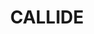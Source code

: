---
lastmod: '2025-04-06T06:05:21+00:00'
latitude: -24.393618
layout: suburb
longitude: 150.458694
postcode: '4715'
state: QLD
title: CALLIDE
url: /qld/callide/
---